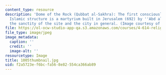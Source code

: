 ```yaml
---
content_type: resource
description: 'Dome of the Rock (Qubbat al-Sakhra): The first consciously-monumental
  Islamic structure is a martyrium built in Jerusalem (692) by ''Abd al-Malik to commemorate
  the sanctity of the site and the city in general. (Image courtesy of Sabri Jarrar.)'
file: https://ol-ocw-studio-app-qa.s3.amazonaws.com/courses/4-614-religious-architecture-and-islamic-cultures-fall-2002/f2a5723ef6bcfa568e82554ca366ab89_1005thumbnail.jpg
file_type: image/jpeg
image_metadata:
  caption: ''
  credit: ''
  image-alt: ''
resourcetype: Image
title: 1005thumbnail.jpg
uid: f2a5723e-f6bc-fa56-8e82-554ca366ab89
---
```


